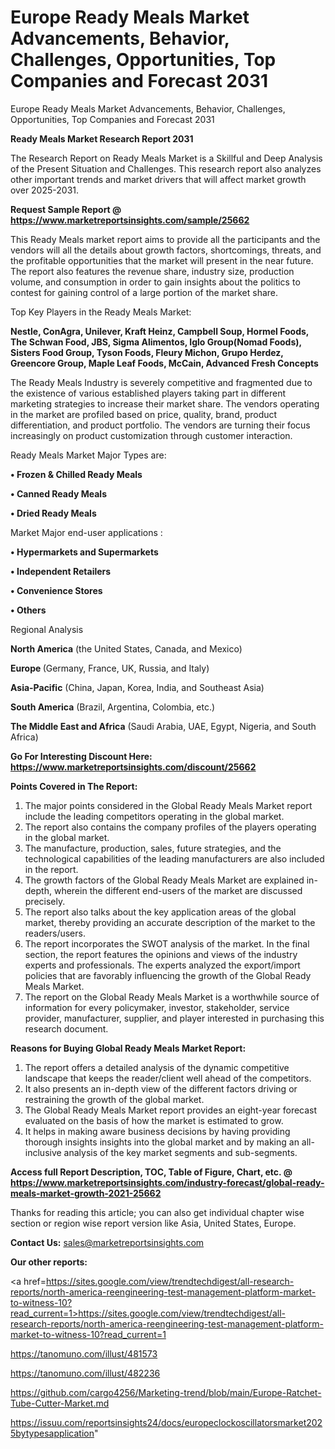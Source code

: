 # Europe Ready Meals Market Advancements, Behavior, Challenges, Opportunities, Top Companies and Forecast 2031
Europe Ready Meals Market Advancements, Behavior, Challenges, Opportunities, Top Companies and Forecast 2031

<strong>Ready Meals Market Research Report 2031</strong>

The Research Report on Ready Meals Market is a Skillful and Deep Analysis of the Present Situation and Challenges. This research report also analyzes other important trends and market drivers that will affect market growth over 2025-2031.

<strong>Request Sample Report @ <a href=https://www.marketreportsinsights.com/sample/25662>https://www.marketreportsinsights.com/sample/25662</a></strong>

This Ready Meals market report aims to provide all the participants and the vendors will all the details about growth factors, shortcomings, threats, and the profitable opportunities that the market will present in the near future. The report also features the revenue share, industry size, production volume, and consumption in order to gain insights about the politics to contest for gaining control of a large portion of the market share.

Top Key Players in the Ready Meals Market:

<strong>Nestle, ConAgra, Unilever, Kraft Heinz, Campbell Soup, Hormel Foods, The Schwan Food, JBS, Sigma Alimentos, Iglo Group(Nomad Foods), Sisters Food Group, Tyson Foods, Fleury Michon, Grupo Herdez, Greencore Group, Maple Leaf Foods, McCain, Advanced Fresh Concepts</strong>

The Ready Meals Industry is severely competitive and fragmented due to the existence of various established players taking part in different marketing strategies to increase their market share. The vendors operating in the market are profiled based on price, quality, brand, product differentiation, and product portfolio. The vendors are turning their focus increasingly on product customization through customer interaction.

Ready Meals Market Major Types are:

<strong>• Frozen & Chilled Ready Meals

• Canned Ready Meals

• Dried Ready Meals</strong>

Market Major end-user applications :

<strong>• Hypermarkets and Supermarkets

• Independent Retailers

• Convenience Stores

• Others</strong>

Regional Analysis

</u><strong><b>North America</b></strong> (the United States, Canada, and Mexico)

<strong><b>Europe </b></strong>(Germany, France, UK, Russia, and Italy)

<strong><b>Asia-Pacific</b></strong> (China, Japan, Korea, India, and Southeast Asia)

<strong><b>South America</b></strong> (Brazil, Argentina, Colombia, etc.)

<strong><b>The Middle East and Africa</b></strong> (Saudi Arabia, UAE, Egypt, Nigeria, and South Africa)

<strong>Go For Interesting Discount Here: <a href=https://www.marketreportsinsights.com/discount/25662>https://www.marketreportsinsights.com/discount/25662</a></strong>

<strong>Points Covered in The Report:</strong>
<ol>
  <li>The major points considered in the Global Ready Meals Market report include the leading competitors operating in the global market.</li>
  <li>The report also contains the company profiles of the players operating in the global market.</li>
  <li>The manufacture, production, sales, future strategies, and the technological capabilities of the leading manufacturers are also included in the report.</li>
  <li>The growth factors of the Global Ready Meals Market are explained in-depth, wherein the different end-users of the market are discussed precisely.</li>
  <li>The report also talks about the key application areas of the global market, thereby providing an accurate description of the market to the readers/users.</li>
  <li>The report incorporates the SWOT analysis of the market. In the final section, the report features the opinions and views of the industry experts and professionals. The experts analyzed the export/import policies that are favorably influencing the growth of the Global Ready Meals Market.</li>
  <li>The report on the Global Ready Meals Market is a worthwhile source of information for every policymaker, investor, stakeholder, service provider, manufacturer, supplier, and player interested in purchasing this research document.</li>
</ol>
<strong>Reasons for Buying Global Ready Meals Market Report:</strong>

<ol>
  <li>The report offers a detailed analysis of the dynamic competitive landscape that keeps the reader/client well ahead of the competitors.</li>
  <li>It also presents an in-depth view of the different factors driving or restraining the growth of the global market.</li>
  <li>The Global Ready Meals Market report provides an eight-year forecast evaluated on the basis of how the market is estimated to grow.</li>
  <li>It helps in making aware business decisions by having providing thorough insights insights into the global market and by making an all-inclusive analysis of the key market segments and sub-segments.</li>
</ol>
<strong>Access full Report Description, TOC, Table of Figure, Chart, etc. @ <a href=https://www.marketreportsinsights.com/industry-forecast/global-ready-meals-market-growth-2021-25662>https://www.marketreportsinsights.com/industry-forecast/global-ready-meals-market-growth-2021-25662</a></strong>


Thanks for reading this article; you can also get individual chapter wise section or region wise report version like Asia, United States, Europe.

<strong>Contact Us:</strong>
sales@marketreportsinsights.com

<strong>Our other reports:</strong>

<a href=https://sites.google.com/view/trendtechdigest/all-research-reports/north-america-reengineering-test-management-platform-market-to-witness-10?read_current=1>https://sites.google.com/view/trendtechdigest/all-research-reports/north-america-reengineering-test-management-platform-market-to-witness-10?read_current=1</a>

<a href=https://tanomuno.com/illust/481573>https://tanomuno.com/illust/481573</a>

<a href=https://tanomuno.com/illust/482236>https://tanomuno.com/illust/482236</a>

<a href=https://github.com/cargo4256/Marketing-trend/blob/main/Europe-Ratchet-Tube-Cutter-Market.md>https://github.com/cargo4256/Marketing-trend/blob/main/Europe-Ratchet-Tube-Cutter-Market.md</a>

<a href=https://issuu.com/reportsinsights24/docs/europeclockoscillatorsmarket2025bytypesapplication>https://issuu.com/reportsinsights24/docs/europeclockoscillatorsmarket2025bytypesapplication</a>"
